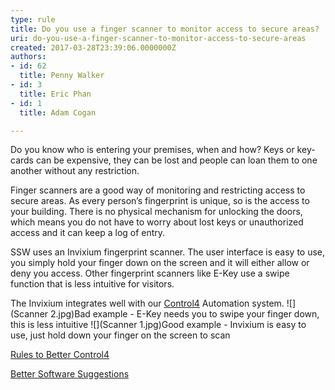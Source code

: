 ```yaml
---
type: rule
title: Do you use a finger scanner to monitor access to secure areas?
uri: do-you-use-a-finger-scanner-to-monitor-access-to-secure-areas
created: 2017-03-28T23:39:06.0000000Z
authors:
- id: 62
  title: Penny Walker
- id: 3
  title: Eric Phan
- id: 1
  title: Adam Cogan

---
```


Do you know who is entering your premises, when and how? Keys or key-cards can be expensive, they can be lost and people can loan them to one another without any restriction.
 
Finger scanners are a good way of monitoring and restricting access to secure areas. As every person’s fingerprint is unique, so is the access to your building.  There is no physical mechanism for unlocking the doors, which means you do not have to worry about lost keys or unauthorized access and it can keep a log of entry.

SSW uses an Invixium fingerprint scanner. The user interface is easy to use, you simply hold your finger down on the screen and it will either allow or deny you access. Other fingerprint scanners like E-Key use a swipe function that is less intuitive for visitors.

The Invixium integrates well with our [Control4](/_layouts/15/FIXUPREDIRECT.ASPX?WebId=3dfc0e07-e23a-4cbb-aac2-e778b71166a2&TermSetId=07da3ddf-0924-4cd2-a6d4-a4809ae20160&TermId=df39aed2-e878-45dd-9e6c-d1cba7b341bc) Automation system.
 ![](Scanner 2.jpg)Bad example - E-Key needs you to swipe your finger down, this is less intuitive
![](Scanner 1.jpg)Good example - Invixium  is easy to use, just hold down your finger on the screen to scan 


[Rules to Better Control4](/_layouts/15/FIXUPREDIRECT.ASPX?WebId=3dfc0e07-e23a-4cbb-aac2-e778b71166a2&TermSetId=07da3ddf-0924-4cd2-a6d4-a4809ae20160&TermId=df39aed2-e878-45dd-9e6c-d1cba7b341bc)

[Better Software Suggestions](https://bettersoftwaresuggestions.com/category/control4/)
